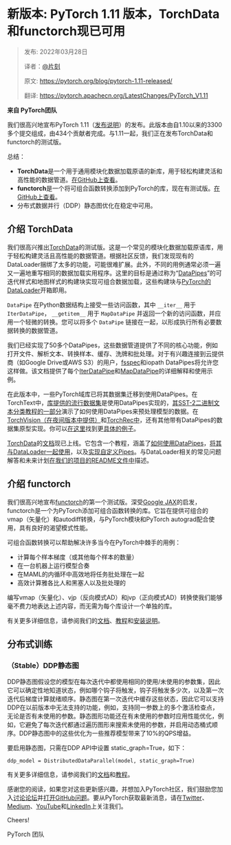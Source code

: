 # 新版本: PyTorch 1.11 版本，TorchData和functorch现已可用

> 发布: 2022年03月28日
> 
> 译者：[@片刻](https://github.com/jiangzhonglian)
> 
> 原文: <https://pytorch.org/blog/pytorch-1.11-released/>
> 
> 翻译: <https://pytorch.apachecn.org/LatestChanges/PyTorch_V1.11>

**来自 PyTorch团队**

我们很高兴地宣布PyTorch 1.11（[发布说明](https://github.com/pytorch/pytorch/releases/tag/v1.11.0)）的发布。此版本由自1.10以来的3300多个提交组成，由434个贡献者完成。与1.11一起，我们正在发布TorchData和functorch的测试版。

总结：

*   **TorchData**是一个用于通用模块化数据加载原语的新库，用于轻松构建灵活和高性能的数据管道。[在GitHub上查看](https://github.com/pytorch/data)。
*   **functorch**是一个将可组合函数转换添加到PyTorch的库，现在有测试版。[在GitHub上查看](https://github.com/pytorch/functorch)。
*   分布式数据并行（DDP）静态图优化在稳定中可用。

## 介绍 TorchData

我们很高兴推出[TorchData](https://github.com/pytorch/data)的测试版。这是一个常见的模块化数据加载原语库，用于轻松构建灵活且高性能的数据管道。根据社区反馈，我们发现现有的DataLoader捆绑了太多的功能，可能很难扩展。此外，不同的用例通常必须一遍又一遍地重写相同的数据加载实用程序。这里的目标是通过称为“[DataPipes](https://github.com/pytorch/data#what-are-datapipes)”的可迭代样式和地图样式的构建块实现可组合数据加载，这些构建块与[PyTorch的DataLoader](https://pytorch.org/docs/stable/data.html#torch.utils.data.DataLoader)开箱即用。

`DataPipe` 在Python数据结构上接受一些访问函数，其中 `__iter__` 用于 `IterDataPipe`， `__getitem__` 用于 `MapDataPipe` 并返回一个新的访问函数，并应用一个轻微的转换。您可以将多个 `DataPipe` 链接在一起，以形成执行所有必要数据转换的数据管道。

我们已经实现了50多个DataPipes，这些数据管道提供了不同的核心功能，例如打开文件、解析文本、转换样本、缓存、洗牌和批处理。对于有兴趣连接到云提供商（如Google Drive或AWS S3）的用户，[fsspec](https://pytorch.org/data/0.3.0/torchdata.datapipes.iter.html#io-datapipes)和iopath DataPipes将允许您这样做。该文档提供了每个[IterDataPipe](https://pytorch.org/data/0.3.0/torchdata.datapipes.iter.html)和[MapDataPipe](https://pytorch.org/data/0.3.0/torchdata.datapipes.map.html)的详细解释和使用示例。

在此版本中，一些PyTorch域库已将其数据集迁移到使用DataPipes。在TorchText中，[库提供的流行数据集](https://github.com/pytorch/text/tree/release/0.12/torchtext/datasets)是使用DataPipes实现的，[其SST-2二进制文本分类教程的一部分](https://pytorch.org/text/0.12.0/tutorials/sst2_classification_non_distributed.html#dataset)演示了如何使用DataPipes来预处理模型的数据。在[TorchVision（在夜间版本中提供）](https://github.com/pytorch/vision/tree/main/torchvision/prototype/datasets/_builtin)和[TorchRec中](https://pytorch.org/torchrec/torchrec.datasets.html)，还有其他带有DataPipes的数据集原型实现。你可以[在这里](https://pytorch.org/data/0.3.0/examples.html)找到更[具体的例子](https://pytorch.org/data/0.3.0/examples.html)。

[TorchData](https://pytorch.org/data)的[文档](https://pytorch.org/data)现已上线。它包含一个教程，涵盖了[如何使用DataPipes](https://pytorch.org/data/0.3.0/tutorial.html#using-datapipes)，[将其与DataLoader一起使用](https://pytorch.org/data/0.3.0/tutorial.html#working-with-dataloader)，以及[实现自定义Pipes](https://pytorch.org/data/0.3.0/tutorial.html#implementing-a-custom-datapipe)。与DataLoader相关的常见问题解答和未来计划[在我们的项目的README文件中](https://github.com/pytorch/data#readme)描述。

## 介绍 functorch

我们很高兴地宣布[functorch](https://github.com/pytorch/functorch)的第一个测试版。深受[Google JAX](https://github.com/google/jax)的启发，functorch是一个为PyTorch添加可组合函数转换的库。它旨在提供可组合的vmap（矢量化）和autodiff转换，与PyTorch模块和PyTorch autograd配合使用，具有良好的渴望模式性能。

可组合函数转换可以帮助解决许多当今在PyTorch中棘手的用例：

*   计算每个样本梯度（或其他每个样本的数量）
*   在一台机器上运行模型合奏
*   在MAML的内循环中高效地将任务批处理在一起
*   高效计算雅各比人和黑塞人以及批处理的

编写vmap（矢量化）、vjp（反向模式AD）和jvp（正向模式AD）转换使我们能够毫不费力地表达上述内容，而无需为每个库设计一个单独的库。

有关更多详细信息，请参阅我们的[文档](https://pytorch.org/functorch/)、[教程](https://pytorch.org/functorch)和[安装说明](https://pytorch.org/functorch/stable/install.html)。

## 分布式训练

### （Stable）DDP静态图

DDP静态图假设您的模型在每次迭代中都使用相同的使用/未使用的参数集，因此它可以确定性地知道状态，例如哪个钩子将触发，钩子将触发多少次，以及第一次迭代后梯度计算就绪顺序。静态图在第一次迭代中缓存这些状态，因此它可以支持DDP在以前版本中无法支持的功能，例如，支持同一参数上的多个激活检查点，无论是否有未使用的参数。静态图形功能还在有未使用的参数时应用性能优化，例如，它避免了每次迭代都通过遍历图形来搜索未使用的参数，并启用动态桶式顺序。DDP静态图中的这些优化为一些推荐模型带来了10%的QPS增益。

要启用静态图，只需在DDP API中设置 static_graph=True，如下：

```
ddp_model = DistributedDataParallel(model, static_graph=True)
```

有关更多详细信息，请参阅我们的[文档](https://pytorch.org/docs/master/generated/torch.nn.parallel.DistributedDataParallel.html)和[教程](https://pytorch.org/tutorials/intermediate/ddp_tutorial.html)。

感谢您的阅读，如果您对这些更新感兴趣，并想加入PyTorch社区，我们鼓励您加入[讨论论坛](https://discuss.pytorch.org/)并[打开GitHub问题](https://github.com/pytorch/pytorch/issues)。要从PyTorch获取最新消息，请在[Twitter](https://twitter.com/PyTorch)、[Medium](https://medium.com/pytorch)、[YouTube](https://www.youtube.com/pytorch)和[LinkedIn](https://www.linkedin.com/company/pytorch)上关注我们。

Cheers!

PyTorch 团队